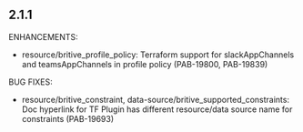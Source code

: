 ## 2.1.1

ENHANCEMENTS:

* resource/britive_profile_policy: Terraform support for slackAppChannels and teamsAppChannels in profile policy (PAB-19800, PAB-19839)

BUG FIXES:

* resource/britive_constraint, data-source/britive_supported_constraints: Doc hyperlink for TF Plugin has different resource/data source name for constraints (PAB-19693)